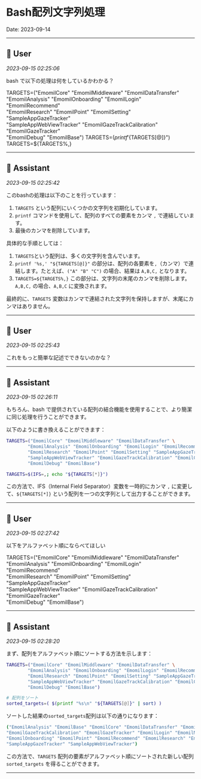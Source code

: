# Bash配列文字列処理

Date: 2023-09-14

---

## 👤 User
*2023-09-15 02:25:06*

bash で以下の処理は何をしているかわかる？


TARGETS=("EmomilCore" "EmomilMiddleware" "EmomilDataTransfer" \
        "EmomilAnalysis" "EmomilOnboarding" "EmomilLogin" "EmomilRecommend" \
        "EmomilResearch" "EmomilPoint" "EmomilSetting" "SampleAppGazeTracker" \
        "SampleAppWebViewTracker" "EmomilGazeTrackCalibration" "EmomilGazeTracker" \
        "EmomilDebug" "EmomilBase")
TARGETS=$(printf '%s,' "${TARGETS[@]}")
TARGETS=${TARGETS%,}

---

## 🤖 Assistant
*2023-09-15 02:25:42*

このbashの処理は以下のことを行っています：

1. `TARGETS` という配列にいくつかの文字列を初期化しています。
2. `printf` コマンドを使用して、配列のすべての要素をカンマ `,` で連結しています。
3. 最後のカンマを削除しています。

具体的な手順としては：

1. `TARGETS`という配列は、多くの文字列を含んでいます。
2. `printf '%s,' "${TARGETS[@]}"` の部分は、配列の各要素を`,`（カンマ）で連結します。たとえば、`("A" "B" "C")` の場合、結果は `A,B,C,` となります。
3. `TARGETS=${TARGETS%,}` この部分は、文字列の末尾のカンマを削除します。`A,B,C,` の場合、`A,B,C` に変換されます。

最終的に、`TARGETS` 変数はカンマで連結された文字列を保持しますが、末尾にカンマはありません。

---

## 👤 User
*2023-09-15 02:25:43*

これをもっと簡単な記述でできないのかな？

---

## 🤖 Assistant
*2023-09-15 02:26:11*

もちろん、bash で提供されている配列の結合機能を使用することで、より簡潔に同じ処理を行うことができます。

以下のように書き換えることができます：

```bash
TARGETS=("EmomilCore" "EmomilMiddleware" "EmomilDataTransfer" \
        "EmomilAnalysis" "EmomilOnboarding" "EmomilLogin" "EmomilRecommend" \
        "EmomilResearch" "EmomilPoint" "EmomilSetting" "SampleAppGazeTracker" \
        "SampleAppWebViewTracker" "EmomilGazeTrackCalibration" "EmomilGazeTracker" \
        "EmomilDebug" "EmomilBase")

TARGETS=$(IFS=,; echo "${TARGETS[*]}")
```

この方法で、IFS（Internal Field Separator）変数を一時的にカンマ `,` に変更して、`${TARGETS[*]}` という配列を一つの文字列として出力することができます。

---

## 👤 User
*2023-09-15 02:27:42*

以下をアルファベット順にならべてほしい

TARGETS=("EmomilCore" "EmomilMiddleware" "EmomilDataTransfer" \
        "EmomilAnalysis" "EmomilOnboarding" "EmomilLogin" "EmomilRecommend" \
        "EmomilResearch" "EmomilPoint" "EmomilSetting" "SampleAppGazeTracker" \
        "SampleAppWebViewTracker" "EmomilGazeTrackCalibration" "EmomilGazeTracker" \
        "EmomilDebug" "EmomilBase")

---

## 🤖 Assistant
*2023-09-15 02:28:20*

まず、配列をアルファベット順にソートする方法を示します：

```bash
TARGETS=("EmomilCore" "EmomilMiddleware" "EmomilDataTransfer" \
        "EmomilAnalysis" "EmomilOnboarding" "EmomilLogin" "EmomilRecommend" \
        "EmomilResearch" "EmomilPoint" "EmomilSetting" "SampleAppGazeTracker" \
        "SampleAppWebViewTracker" "EmomilGazeTrackCalibration" "EmomilGazeTracker" \
        "EmomilDebug" "EmomilBase")

# 配列をソート
sorted_targets=( $(printf "%s\n" "${TARGETS[@]}" | sort) )
```

ソートした結果の`sorted_targets`配列は以下の通りになります：

```bash
("EmomilAnalysis" "EmomilBase" "EmomilCore" "EmomilDataTransfer" "EmomilDebug" \
"EmomilGazeTrackCalibration" "EmomilGazeTracker" "EmomilLogin" "EmomilMiddleware" \
"EmomilOnboarding" "EmomilPoint" "EmomilRecommend" "EmomilResearch" "EmomilSetting" \
"SampleAppGazeTracker" "SampleAppWebViewTracker")
```

この方法で、`TARGETS` 配列の要素がアルファベット順にソートされた新しい配列 `sorted_targets` を得ることができます。

---
